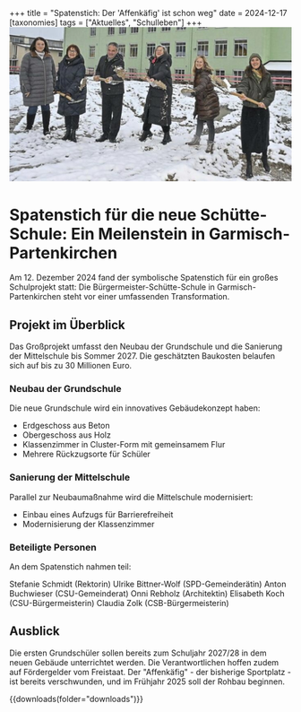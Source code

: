 +++
title = "Spatenstich: Der 'Affenkäfig' ist schon weg"
date = 2024-12-17
[taxonomies]
tags = ["Aktuelles", "Schulleben"]
+++
![Das Foto zeigt LehrerInnen beim Spatenstich](images/image.jpg)

<!-- more -->

# Spatenstich für die neue Schütte-Schule: Ein Meilenstein in Garmisch-Partenkirchen
Am 12. Dezember 2024 fand der symbolische Spatenstich für ein großes Schulprojekt statt: Die Bürgermeister-Schütte-Schule in Garmisch-Partenkirchen steht vor einer umfassenden Transformation.
## Projekt im Überblick
Das Großprojekt umfasst den Neubau der Grundschule und die Sanierung der Mittelschule bis Sommer 2027. Die geschätzten Baukosten belaufen sich auf bis zu 30 Millionen Euro.
### Neubau der Grundschule
Die neue Grundschule wird ein innovatives Gebäudekonzept haben:

- Erdgeschoss aus Beton
- Obergeschoss aus Holz
- Klassenzimmer in Cluster-Form mit gemeinsamem Flur
- Mehrere Rückzugsorte für Schüler

### Sanierung der Mittelschule
Parallel zur Neubaumaßnahme wird die Mittelschule modernisiert:

- Einbau eines Aufzugs für Barrierefreiheit
- Modernisierung der Klassenzimmer

###  Beteiligte Personen
An dem Spatenstich nahmen teil:

Stefanie Schmidt (Rektorin)
Ulrike Bittner-Wolf (SPD-Gemeinderätin)
Anton Buchwieser (CSU-Gemeinderat)
Onni Rebholz (Architektin)
Elisabeth Koch (CSU-Bürgermeisterin)
Claudia Zolk (CSB-Bürgermeisterin)

## Ausblick
Die ersten Grundschüler sollen bereits zum Schuljahr 2027/28 in dem neuen Gebäude unterrichtet werden. Die Verantwortlichen hoffen zudem auf Fördergelder vom Freistaat.
Der "Affenkäfig" - der bisherige Sportplatz - ist bereits verschwunden, und im Frühjahr 2025 soll der Rohbau beginnen.

{{downloads(folder="downloads")}}